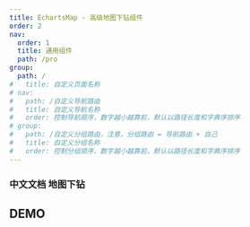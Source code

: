 ```yaml
---
title: EchartsMap - 高级地图下钻组件
order: 2
nav:
  order: 1
  title: 通用组件
  path: /pro
group:
  path: /
#   title: 自定义页面名称
# nav:
#   path: /自定义导航路由
#   title: 自定义导航名称
#   order: 控制导航顺序，数字越小越靠前，默认以路径长度和字典序排序
# group:
#   path: /自定义分组路由，注意，分组路由 = 导航路由 + 自己
#   title: 自定义分组名称
#   order: 控制分组顺序，数字越小越靠前，默认以路径长度和字典序排序
---
```


### 中文文档 地图下钻

## DEMO

<code src="../demo/demo1.tsx"></code>

<API/>
